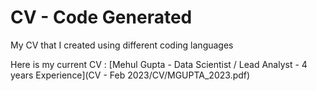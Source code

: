 # CV - Code Generated
 My CV that I created using different coding languages


Here is my current CV :
[Mehul Gupta - Data Scientist / Lead Analyst - 4 years Experience](CV - Feb 2023/CV/MGUPTA_2023.pdf)
